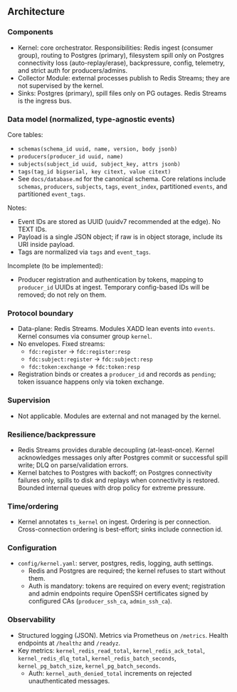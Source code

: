 ## Architecture

### Components
- Kernel: core orchestrator. Responsibilities: Redis ingest (consumer group), routing to Postgres (primary), filesystem spill only on Postgres connectivity loss (auto-replay/erase), backpressure, config, telemetry, and strict auth for producers/admins.
- Collector Module: external processes publish to Redis Streams; they are not supervised by the kernel.
- Sinks: Postgres (primary), spill files only on PG outages. Redis Streams is the ingress bus.

### Data model (normalized, type-agnostic events)
Core tables:
- `schemas(schema_id uuid, name, version, body jsonb)`
- `producers(producer_id uuid, name)`
- `subjects(subject_id uuid, subject_key, attrs jsonb)`
- `tags(tag_id bigserial, key citext, value citext)`
- See `docs/database.md` for the canonical schema. Core relations include `schemas`, `producers`, `subjects`, `tags`, `event_index`, partitioned `events`, and partitioned `event_tags`.

Notes:
- Event IDs are stored as UUID (uuidv7 recommended at the edge). No TEXT IDs.
- Payload is a single JSON object; if raw is in object storage, include its URI inside payload.
- Tags are normalized via `tags` and `event_tags`.

Incomplete (to be implemented):
- Producer registration and authentication by tokens, mapping to `producer_id` UUIDs at ingest. Temporary config-based IDs will be removed; do not rely on them.

### Protocol boundary
- Data-plane: Redis Streams. Modules XADD lean events into `events`. Kernel consumes via consumer group `kernel`.
- No envelopes. Fixed streams:
  - `fdc:register` → `fdc:register:resp`
  - `fdc:subject:register` → `fdc:subject:resp`
  - `fdc:token:exchange` → `fdc:token:resp`
- Registration binds or creates a `producer_id` and records as `pending`; token issuance happens only via token exchange.

### Supervision
- Not applicable. Modules are external and not managed by the kernel.

### Resilience/backpressure
- Redis Streams provides durable decoupling (at-least-once). Kernel acknowledges messages only after Postgres commit or successful spill write; DLQ on parse/validation errors.
- Kernel batches to Postgres with backoff; on Postgres connectivity failures only, spills to disk and replays when connectivity is restored. Bounded internal queues with drop policy for extreme pressure.

### Time/ordering
- Kernel annotates `ts_kernel` on ingest. Ordering is per connection. Cross-connection ordering is best-effort; sinks include connection id.

### Configuration
- `config/kernel.yaml`: server, postgres, redis, logging, auth settings.
  - Redis and Postgres are required; the kernel refuses to start without them.
  - Auth is mandatory: tokens are required on every event; registration and admin endpoints require OpenSSH certificates signed by configured CAs (`producer_ssh_ca`, `admin_ssh_ca`).

### Observability
- Structured logging (JSON). Metrics via Prometheus on `/metrics`. Health endpoints at `/healthz` and `/readyz`.
- Key metrics: `kernel_redis_read_total`, `kernel_redis_ack_total`, `kernel_redis_dlq_total`, `kernel_redis_batch_seconds`, `kernel_pg_batch_size`, `kernel_pg_batch_seconds`.
  - Auth: `kernel_auth_denied_total` increments on rejected unauthenticated messages.

